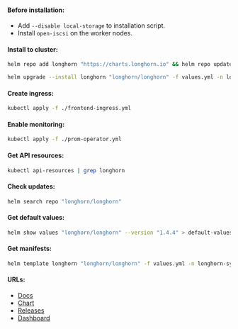 #### Before installation:
- Add `--disable local-storage` to installation script.
- Install `open-iscsi` on the worker nodes.

#### Install to cluster:
```bash
helm repo add longhorn "https://charts.longhorn.io" && helm repo update
```
```bash
helm upgrade --install longhorn "longhorn/longhorn" -f values.yml -n longhorn-system --create-namespace --version "1.4.4"
```

#### Create ingress:
```bash
kubectl apply -f ./frontend-ingress.yml
```

#### Enable monitoring:
```bash
kubectl apply -f ./prom-operator.yml
```

#### Get API resources:
```bash
kubectl api-resources | grep longhorn
```

#### Check updates:
```bash
helm search repo "longhorn/longhorn"
```

#### Get default values:
```bash
helm show values "longhorn/longhorn" --version "1.4.4" > default-values.yml
```

#### Get manifests:
```bash
helm template longhorn "longhorn/longhorn" -f values.yml -n longhorn-system --version "1.4.4" > manifests.yml
```

#### URLs:
- [Docs](https://longhorn.io/docs/1.4.4/)
- [Chart](https://github.com/longhorn/charts/tree/v1.4.x/charts/longhorn)
- [Releases](https://github.com/longhorn/longhorn/releases)
- [Dashboard](https://grafana.com/grafana/dashboards/17626-longhorn-example-v1-4-0/)
